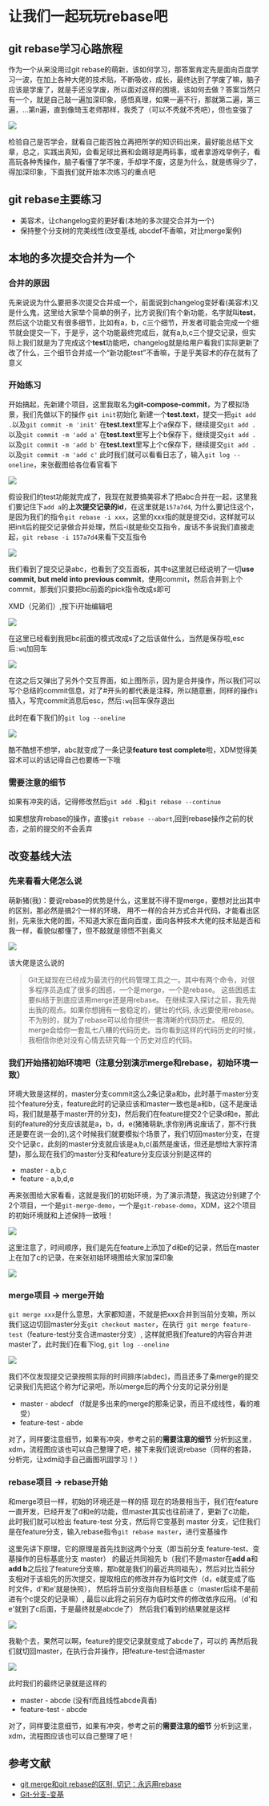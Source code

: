 # 让我们一起玩玩rebase吧

## git rebase学习心路旅程

作为一个从来没用过git rebase的萌新，该如何学习，那答案肯定先是面向百度学习一波，在加上各种大佬的技术贴，不断吸收，成长，最终达到了学废了嘛，脑子应该是学废了，就是手还没学废，所以面对这样的困境，该如何去做？答案当然只有一个，就是自己敲一遍加深印象，感悟真理，如果一遍不行，那就第二遍，第三遍，...第n遍，直到像琦玉老师那样，我秃了（可以不秃就不秃吧），但也变强了

![](./images/teacher.jpg)

检验自己是否学会，就看自己能否独立再把所学的知识码出来，最好能总结下文章，总之，实践出真知，会看足球比赛和会踢球是两码事，或者拿游戏举例子，看高玩各种秀操作，脑子看懂了学不废，手却学不废，这是为什么，就是练得少了，得加深印象，下面我们就开始本次练习的重点吧

## git rebase主要练习

* 美容术，让changelog变的更好看(本地的多次提交合并为一个)
* 保持整个分支树的完美线性(改变基线, abcdef不香嘛，对比merge案例)

## 本地的多次提交合并为一个

### 合并的原因

先来说说为什么要把多次提交合并成一个，前面说到changelog变好看(美容术)又是什么鬼，这里给大家举个简单的例子，比方说我们有个新功能，名字就叫**test**，然后这个功能又有很多细节，比如有a，b，c三个细节，开发者可能会完成一个细节就会提交一下，于是乎，这个功能最终完成后，就有a,b,c三个提交记录，但实际上我们就是为了完成这个**test**功能吧，changelog就是给用户看我们实际更新了改了什么，三个细节合并成一个“新功能test”不香嘛，于是乎美容术的存在就有了意义

### 开始练习

开始搞起，先新建个项目，这里我取名为**git-compose-commit**，为了模拟场景，我们先做以下的操作
`git init`初始化
新建一个**test.text**，提交一把`git add .`以及`git commit -m 'init'`
在**test.text**里写上个a保存下，继续提交`git add .`以及`git commit -m 'add a'`
在**test.text**里写上个b保存下，继续提交`git add .`以及`git commit -m 'add b'`
在**test.text**里写上个c保存下，继续提交`git add .`以及`git commit -m 'add c'`
此时我们就可以看看日志了，输入`git log --oneline`，来张截图给各位看官看下

![](./images/ready-compose.jpg)

假设我们的test功能就完成了，我现在就要搞美容术了把abc合并在一起，这里我们要记住下`add a`的**上次提交记录的id**，在这里就是`157a7d4`, 为什么要记住这个，是因为我们的指令`git rebase -i xxx`，这里的xxx指的就是提交id，这样就可以把init后的提交记录做合并处理，然后-i就是些交互指令，废话不多说我们直接走起，`git rebase -i 157a7d4`来看下交互指令

![](./images/rebase-i.jpg)

我们看到了提交记录abc，也看到了交互面板，其中s这里就已经说明了一切**use commit, but meld into previous commit**，使用commit，然后合并到上个commit，那我们只要把bc前面的pick指令改成s即可

XMD（兄弟们）,按下i开始编辑吧

![](./images/edit-mode.jpg)

在这里已经看到我把bc前面的模式改成s了之后该做什么，当然是保存啦,esc后`:wq`加回车

![](./images/after-save.jpg)

在这之后又弹出了另外个交互界面，如上图所示，因为是合并操作，所以我们可以写个总结的commit信息，对了#开头的都代表是注释，所以随意删，同样的操作`i`插入，写完commit消息后esc，然后`:wq`回车保存退出

此时在看下我们的`git log --oneline`

![](./images/compose-success.jpg)

酷不酷想不想学，abc就变成了一条记录**feature test complete**啦，XDM觉得美容术可以的话记得自己也要练一下哦   

### 需要注意的细节

如果有冲突的话，记得修改然后`git add .`和`git rebase --continue`

如果想放弃rebase的操作，直接`git rebase --abort`,回到rebase操作之前的状态，之前的提交的不会丢弃

## 改变基线大法

### 先来看看大佬怎么说

萌新猪(我)：要说rebase的优势是什么，这里就不得不提merge，要想对比出其中的区别，那必然是搞2个一样的环境， 用不一样的合并方式合并代码，才能看出区别，先来张大佬的图，不知道大家在面向百度，面向各种技术大佬的技术贴是否和我一样，看貌似都懂了，但不敲就是领悟不到奥义

![](./images/MergeVsRebase.jpg)

该大佬是这么说的
> Git无疑现在已经成为最流行的代码管理工具之一。其中有两个命令，对很多程序员造成了很多的困惑，一个是merge，一个是rebase。
这些困惑主要纠结于到底应该用merge还是用rebase。
在继续深入探讨之前，我先抛出我的观点。如果你想拥有一套稳定的，健壮的代码, 永远要使用rebase。
不为别的，就为了rebase可以给你提供一套清晰的代码历史。
相反的, merge会给你一套乱七八糟的代码历史。当你看到这样的代码历史的时候，我相信你绝对没有心情去研究每一个历史对应的代码。

### 我们开始搭初始环境吧（注意分别演示merge和rebase，初始环境一致）

环境大致是这样的，master分支commit这么2条记录a和b，此时基于master分支拉个feature分支，feature此时的记录应该和master一致也是a和b，(这不是废话吗，我们就是基于master开的分支)，然后我们在feature提交2个记录d和e，那此刻的feature的分支应该就是a，b，d，e(猪猪萌新,求你别再说废话了，那不行我还是要在说一会的),这个时候我们就要模拟个场景了，我们切回master分支，在提交个记录c，此刻的master分支就应该是a,b,c(虽然是废话，但还是想给大家捋清楚)，那么现在我们的master分支和feature分支应该分别是这样的

- master - a,b,c
- feature - a,b,d,e

再来张图给大家看看，这就是我们的初始环境，为了演示清楚，我这边分别建了个2个项目，一个是`git-merge-demo`，一个是`git-rebase-demo`，XDM，这2个项目的初始环境就和上述保持一致哦！

![](./images/init-env.jpg)

这里注意了，时间顺序，我们是先在feature上添加了d和e的记录，然后在master上在加了c的记录，在来张初始环境图给大家加深印象

![](./images/init-env-processon.jpg)

### merge项目 -> merge开始

`git merge xxx`是什么意思，大家都知道，不就是把xxx合并到当前分支嘛，所以我们这边切回master分支`git checkout master`，在执行` git merge feature-test`（feature-test分支合进master分支）, 这样就把我们feature的内容合并进master了，此时我们在看下log, `git log --oneline`

![](./images/merge-result.jpg)

我们不仅发现提交记录按照实际的时间排序(abdec)，而且还多了条merge的提交记录我们先把这个称为f记录吧，所以merge后的两个分支的记录分别是

- master - abdecf （f就是多出来的merge的那条记录，而且不成线性，看的难受）
- feature-test - abde

对了，同样要注意细节，如果有冲突，参考之前的**需要注意的细节**
分析到这里，xdm，流程图应该也可以自己整理了吧，接下来我们说说rebase（同样的套路，分析完，让xdm动手自己画图巩固学习！）

### rebase项目 -> rebase开始

和merge项目一样，初始的环境还是一样的搭
现在的场景相当于，我们在feature一直开发，已经开发了d和e的功能，但master其实也往前进了，更新了c功能，此时我们就可以检出 feature-test 分支，然后将它变基到 master 分支，记住我们是在feature分支，输入rebase指令`git rebase master`，进行变基操作

这里先讲下原理，它的原理是首先找到这两个分支（即当前分支 feature-test、变基操作的目标基底分支 master） 的最近共同祖先 b（我们不是master在**add a**和**add b**之后拉了feature分支嘛，那b就是我们的最近共同祖先），然后对比当前分支相对于该祖先的历次提交，提取相应的修改并存为临时文件（d，e就变成了临时文件，d'和e'就是快照）， 然后将当前分支指向目标基底 c（master后续不是前进有个c提交的记录嘛）, 最后以此将之前另存为临时文件的修改依序应用。（d'和e'就到了c后面，于是最终就是abcde了）
然后我们看到的结果就是这样 

![](./images/after-rebase.jpg)

我勒个去，果然可以啊，feature的提交记录就变成了abcde了，可以的
再然后我们就切回master，在执行合并操作，把feature-test合进master

![](./images/rebase-result.jpg)

此时我们的最终记录就是这样的

- master - abcde (没有f而且线性abcde真香)
- feature-test - abcde

对了，同样要注意细节，如果有冲突，参考之前的**需要注意的细节**
分析到这里，xdm，流程图应该也可以自己整理了吧！

## 参考文献

* [git merge和git rebase的区别, 切记：永远用rebase](https://zhuanlan.zhihu.com/p/75499871)
* [Git-分支-变基](https://git-scm.com/book/zh/v2/Git-%E5%88%86%E6%94%AF-%E5%8F%98%E5%9F%BA)







